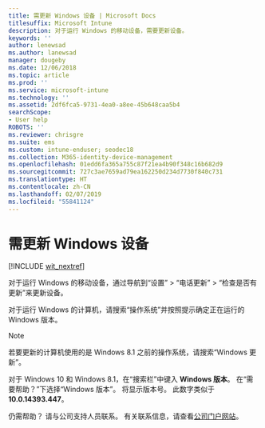 ```yaml
---
title: 需更新 Windows 设备 | Microsoft Docs
titlesuffix: Microsoft Intune
description: 对于运行 Windows 的移动设备，需要更新设备。
keywords: ''
author: lenewsad
ms.author: lanewsad
manager: dougeby
ms.date: 12/06/2018
ms.topic: article
ms.prod: ''
ms.service: microsoft-intune
ms.technology: ''
ms.assetid: 2df6fca5-9731-4ea0-a8ee-45b648caa5b4
searchScope:
- User help
ROBOTS: ''
ms.reviewer: chrisgre
ms.suite: ems
ms.custom: intune-enduser; seodec18
ms.collection: M365-identity-device-management
ms.openlocfilehash: 01edd6fa365a755c87f21ea4b90f348c16b682d9
ms.sourcegitcommit: 727c3ae7659ad79ea162250d234d7730f840c731
ms.translationtype: HT
ms.contentlocale: zh-CN
ms.lasthandoff: 02/07/2019
ms.locfileid: "55841124"
---
```

# <a name="you-need-to-update-your-windows-device"></a>需更新 Windows 设备

[!INCLUDE [wit_nextref](includes/end-user-os-update-guidance.md)]

对于运行 Windows 的移动设备，通过导航到“设置” > “电话更新” > “检查是否有更新”来更新设备。

对于运行 Windows 的计算机，请搜索“操作系统”并按照提示确定正在运行的 Windows 版本。

> [!Note]
> 若要更新的计算机使用的是 Windows 8.1 之前的操作系统，请搜索“Windows 更新”。

对于 Windows 10 和 Windows 8.1，在“搜索栏”中键入 __Windows 版本__。 在“需要帮助？”下选择“Windows 版本”。 将显示版本号。 此数字类似于 __10.0.14393.447__。

仍需帮助？ 请与公司支持人员联系。 有关联系信息，请查看[公司门户网站](https://go.microsoft.com/fwlink/?linkid=2010980)。
